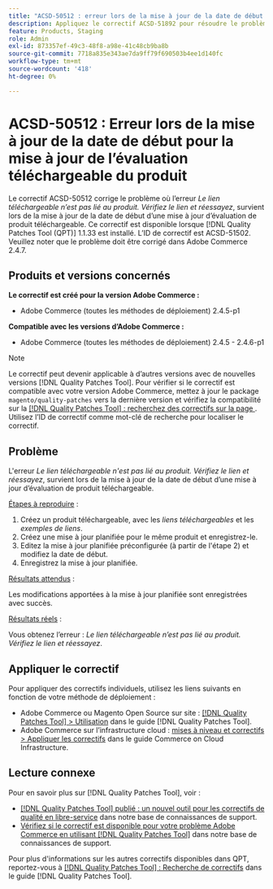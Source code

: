 ```yaml
---
title: "ACSD-50512 : erreur lors de la mise à jour de la date de début d’une mise à jour d’évaluation de produit téléchargeable"
description: Appliquez le correctif ACSD-51892 pour résoudre le problème de performances d’Adobe Commerce en raison duquel l’erreur *Le lien téléchargeable n’est pas lié au produit. Vérifiez le lien et réessayez*, survenant lors de la mise à jour de la date de début d’une mise à jour intermédiaire du produit téléchargeable.
feature: Products, Staging
role: Admin
exl-id: 873357ef-49c3-48f8-a98e-41c48cb9ba8b
source-git-commit: 7718a835e343ae7da9ff79f690503b4ee1d140fc
workflow-type: tm+mt
source-wordcount: '418'
ht-degree: 0%

---
```


# ACSD-50512 : Erreur lors de la mise à jour de la date de début pour la mise à jour de l’évaluation téléchargeable du produit

Le correctif ACSD-50512 corrige le problème où l’erreur *Le lien téléchargeable n’est pas lié au produit. Vérifiez le lien et réessayez*, survient lors de la mise à jour de la date de début d’une mise à jour d’évaluation de produit téléchargeable. Ce correctif est disponible lorsque [!DNL Quality Patches Tool (QPT)] 1.1.33 est installé. L’ID de correctif est ACSD-51502. Veuillez noter que le problème doit être corrigé dans Adobe Commerce 2.4.7.

## Produits et versions concernés

**Le correctif est créé pour la version Adobe Commerce :**

* Adobe Commerce (toutes les méthodes de déploiement) 2.4.5-p1

**Compatible avec les versions d’Adobe Commerce :**

* Adobe Commerce (toutes les méthodes de déploiement) 2.4.5 - 2.4.6-p1

>[!NOTE]
>
>Le correctif peut devenir applicable à d’autres versions avec de nouvelles versions [!DNL Quality Patches Tool]. Pour vérifier si le correctif est compatible avec votre version Adobe Commerce, mettez à jour le package `magento/quality-patches` vers la dernière version et vérifiez la compatibilité sur la [[!DNL Quality Patches Tool] : recherchez des correctifs sur la page ](https://experienceleague.adobe.com/tools/commerce-quality-patches/index.html?lang=fr). Utilisez l’ID de correctif comme mot-clé de recherche pour localiser le correctif.

## Problème

L&#39;erreur *Le lien téléchargeable n&#39;est pas lié au produit. Vérifiez le lien et réessayez*, survient lors de la mise à jour de la date de début d’une mise à jour d’évaluation de produit téléchargeable.

<u>Étapes à reproduire</u> :

1. Créez un produit téléchargeable, avec les *liens téléchargeables* et les *exemples de liens*.
1. Créez une mise à jour planifiée pour le même produit et enregistrez-le.
1. Editez la mise à jour planifiée préconfigurée (à partir de l&#39;étape 2) et modifiez la date de début.
1. Enregistrez la mise à jour planifiée.

<u>Résultats attendus</u> :

Les modifications apportées à la mise à jour planifiée sont enregistrées avec succès.

<u>Résultats réels</u> :

Vous obtenez l’erreur : *Le lien téléchargeable n’est pas lié au produit. Vérifiez le lien et réessayez*.

## Appliquer le correctif

Pour appliquer des correctifs individuels, utilisez les liens suivants en fonction de votre méthode de déploiement :

* Adobe Commerce ou Magento Open Source sur site : [[!DNL Quality Patches Tool] > Utilisation](https://experienceleague.adobe.com/docs/commerce-operations/tools/quality-patches-tool/usage.html?lang=fr) dans le guide [!DNL Quality Patches Tool].
* Adobe Commerce sur l’infrastructure cloud : [mises à niveau et correctifs > Appliquer les correctifs](https://experienceleague.adobe.com/docs/commerce-cloud-service/user-guide/develop/upgrade/apply-patches.html?lang=fr) dans le guide Commerce on Cloud Infrastructure.

## Lecture connexe

Pour en savoir plus sur [!DNL Quality Patches Tool], voir :

* [[!DNL Quality Patches Tool] publié : un nouvel outil pour les correctifs de qualité en libre-service](/help/announcements/adobe-commerce-announcements/magento-quality-patches-released-new-tool-to-self-serve-quality-patches.md) dans notre base de connaissances de support.
* [Vérifiez si le correctif est disponible pour votre problème Adobe Commerce en utilisant  [!DNL Quality Patches Tool]](/help/support-tools/patches-available-in-qpt-tool/check-patch-for-magento-issue-with-magento-quality-patches.md) dans notre base de connaissances de support.

Pour plus d&#39;informations sur les autres correctifs disponibles dans QPT, reportez-vous à [[!DNL Quality Patches Tool] : Recherche de correctifs](https://experienceleague.adobe.com/tools/commerce-quality-patches/index.html?lang=fr) dans le guide [!DNL Quality Patches Tool].
